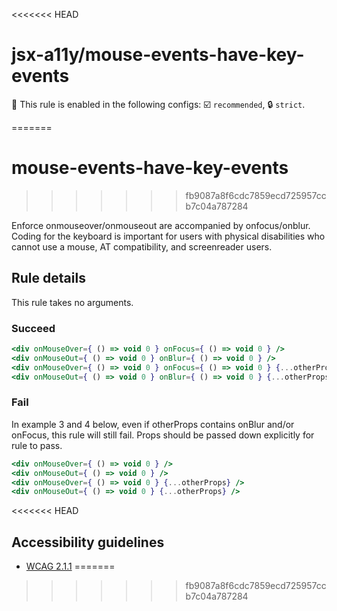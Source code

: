 <<<<<<< HEAD
# jsx-a11y/mouse-events-have-key-events

💼 This rule is enabled in the following configs: ☑️ `recommended`, 🔒 `strict`.

<!-- end auto-generated rule header -->
=======
# mouse-events-have-key-events
>>>>>>> fb9087a8f6cdc7859ecd725957ccb7c04a787284

Enforce onmouseover/onmouseout are accompanied by onfocus/onblur. Coding for the keyboard is important for users with physical disabilities who cannot use a mouse, AT compatibility, and screenreader users.

## Rule details

This rule takes no arguments.

### Succeed
```jsx
<div onMouseOver={ () => void 0 } onFocus={ () => void 0 } />
<div onMouseOut={ () => void 0 } onBlur={ () => void 0 } />
<div onMouseOver={ () => void 0 } onFocus={ () => void 0 } {...otherProps} />
<div onMouseOut={ () => void 0 } onBlur={ () => void 0 } {...otherProps} />
```

### Fail
In example 3 and 4 below, even if otherProps contains onBlur and/or onFocus, this rule will still fail. Props should be passed down explicitly for rule to pass.

```jsx
<div onMouseOver={ () => void 0 } />
<div onMouseOut={ () => void 0 } />
<div onMouseOver={ () => void 0 } {...otherProps} />
<div onMouseOut={ () => void 0 } {...otherProps} />
```
<<<<<<< HEAD

## Accessibility guidelines
- [WCAG 2.1.1](https://www.w3.org/WAI/WCAG21/Understanding/keyboard)
=======
>>>>>>> fb9087a8f6cdc7859ecd725957ccb7c04a787284
